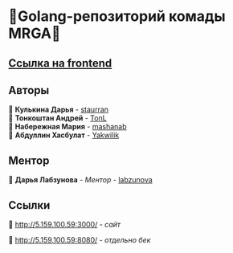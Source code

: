 # 🍄Golang-репозиторий комады MRGA🍄

## [Ссылка на frontend](https://github.com/frontend-park-mail-ru/2023_1_MRGA)

## Авторы

📎 **Кулькина Дарья** - [staurran](https://github.com/staurran)  
📎 **Тонкоштан Андрей** - [TonL](https://github.com/TonL)  
📎 **Набережная Мария** - [mashanab](https://github.com/mashanab)  
📎 **Абдуллин Хасбулат** - [Yakwilik](Yakwilik)  

## Ментор
📎 **Дарья Лабзунова** - *Ментор* - [labzunova](https://github.com/labzunova)

## Ссылки
📎 http://5.159.100.59:3000/ - *сайт*

📎 http://5.159.100.59:8080/ - *отдельно бек*
